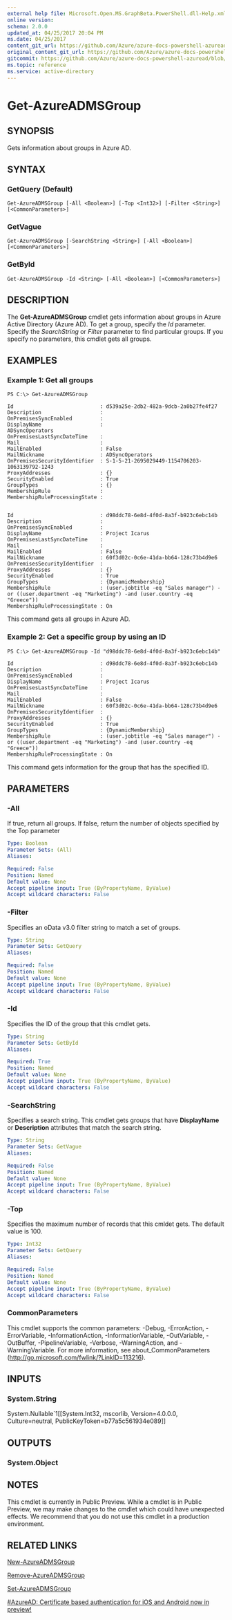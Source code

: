 ```yaml
---
external help file: Microsoft.Open.MS.GraphBeta.PowerShell.dll-Help.xml
online version:
schema: 2.0.0
updated_at: 04/25/2017 20:04 PM
ms.date: 04/25/2017
content_git_url: https://github.com/Azure/azure-docs-powershell-azuread/blob/RobdeJong-patch-7/Azure%20AD%20Cmdlets/AzureAD/v2preview/Get-AzureADMSGroup.md
original_content_git_url: https://github.com/Azure/azure-docs-powershell-azuread/blob/RobdeJong-patch-7/Azure%20AD%20Cmdlets/AzureAD/v2preview/Get-AzureADMSGroup.md
gitcommit: https://github.com/Azure/azure-docs-powershell-azuread/blob/c5cc449ee6e2b805fc85a9e05130b06b10899f67
ms.topic: reference
ms.service: active-directory
---
```


# Get-AzureADMSGroup

## SYNOPSIS
Gets information about groups in Azure AD.

## SYNTAX

### GetQuery (Default)
```
Get-AzureADMSGroup [-All <Boolean>] [-Top <Int32>] [-Filter <String>] [<CommonParameters>]
```

### GetVague
```
Get-AzureADMSGroup [-SearchString <String>] [-All <Boolean>] [<CommonParameters>]
```

### GetById
```
Get-AzureADMSGroup -Id <String> [-All <Boolean>] [<CommonParameters>]
```

## DESCRIPTION
The **Get-AzureADMSGroup** cmdlet gets information about groups in Azure Active Directory (Azure AD).
To get a group, specify the _Id_ parameter. 
Specify the _SearchString_ or _Filter_ parameter to find particular groups. 
If you specify no parameters, this cmdlet gets all groups.

## EXAMPLES

### Example 1: Get all groups
```
PS C:\> Get-AzureADMSGroup

Id                            : d539a25e-2db2-482a-9dcb-2a0b27fe4f27 
Description                   : 
OnPremisesSyncEnabled         : 
DisplayName                   : 
ADSyncOperators 
OnPremisesLastSyncDateTime    : 
Mail                          : 
MailEnabled                   : False
MailNickname                  : ADSyncOperators 
OnPremisesSecurityIdentifier  : S-1-5-21-2695029449-1154706203-1063139792-1243 
ProxyAddresses                : {} 
SecurityEnabled               : True 
GroupTypes                    : {} 
MembershipRule                : 
MembershipRuleProcessingState :


Id                            : d98ddc78-6e8d-4f0d-8a3f-b923c6ebc14b 
Description                   : 
OnPremisesSyncEnabled         : 
DisplayName                   : Project Icarus 
OnPremisesLastSyncDateTime    : 
Mail                          : 
MailEnabled                   : False 
MailNickname                  : 60f3d02c-0c6e-41da-bb64-128c73b4d9e6 
OnPremisesSecurityIdentifier  : 
ProxyAddresses                : {} 
SecurityEnabled               : True 
GroupTypes                    : {DynamicMembership} 
MembershipRule                : (user.jobtitle -eq "Sales manager") -or ((user.department -eq "Marketing") -and (user.country -eq "Greece")) 
MembershipRuleProcessingState : On
```

This command gets all groups in Azure AD.

### Example 2: Get a specific group by using an ID
```
PS C:\> Get-AzureADMSGroup -Id "d98ddc78-6e8d-4f0d-8a3f-b923c6ebc14b"

Id                            : d98ddc78-6e8d-4f0d-8a3f-b923c6ebc14b 
Description                   : 
OnPremisesSyncEnabled         : 
DisplayName                   : Project Icarus 
OnPremisesLastSyncDateTime    : 
Mail                          : 
MailEnabled                   : False 
MailNickname                  : 60f3d02c-0c6e-41da-bb64-128c73b4d9e6 
OnPremisesSecurityIdentifier  : 
ProxyAddresses                : {} 
SecurityEnabled               : True 
GroupTypes                    : {DynamicMembership} 
MembershipRule                : (user.jobtitle -eq "Sales manager") -or ((user.department -eq "Marketing") -and (user.country -eq "Greece")) 
MembershipRuleProcessingState : On
```

This command gets information for the group that has the specified ID.

## PARAMETERS

### -All
If true, return all groups. If false, return the number of objects specified by the Top parameter

```yaml
Type: Boolean
Parameter Sets: (All)
Aliases: 

Required: False
Position: Named
Default value: None
Accept pipeline input: True (ByPropertyName, ByValue)
Accept wildcard characters: False
```

### -Filter
Specifies an oData v3.0 filter string to match a set of groups.

```yaml
Type: String
Parameter Sets: GetQuery
Aliases: 

Required: False
Position: Named
Default value: None
Accept pipeline input: True (ByPropertyName, ByValue)
Accept wildcard characters: False
```

### -Id
Specifies the ID of the group that this cmdlet gets.

```yaml
Type: String
Parameter Sets: GetById
Aliases: 

Required: True
Position: Named
Default value: None
Accept pipeline input: True (ByPropertyName, ByValue)
Accept wildcard characters: False
```

### -SearchString
Specifies a search string. 
This cmdlet gets groups that have **DisplayName** or **Description** attributes that match the search string. 

```yaml
Type: String
Parameter Sets: GetVague
Aliases: 

Required: False
Position: Named
Default value: None
Accept pipeline input: True (ByPropertyName, ByValue)
Accept wildcard characters: False
```

### -Top
Specifies the maximum number of records that this cmldet gets.
The default value is 100.

```yaml
Type: Int32
Parameter Sets: GetQuery
Aliases: 

Required: False
Position: Named
Default value: None
Accept pipeline input: True (ByPropertyName, ByValue)
Accept wildcard characters: False
```

### CommonParameters
This cmdlet supports the common parameters: -Debug, -ErrorAction, -ErrorVariable, -InformationAction, -InformationVariable, -OutVariable, -OutBuffer, -PipelineVariable, -Verbose, -WarningAction, and -WarningVariable. For more information, see about_CommonParameters (http://go.microsoft.com/fwlink/?LinkID=113216).

## INPUTS

### System.String
System.Nullable\`1\[\[System.Int32, mscorlib, Version=4.0.0.0, Culture=neutral, PublicKeyToken=b77a5c561934e089\]\]

## OUTPUTS

### System.Object

## NOTES
This cmdlet is currently in Public Preview.
While a cmdlet is in Public Preview, we may make changes to the cmdlet which could have unexpected effects.
We recommend that you do not use this cmdlet in a production environment.

## RELATED LINKS

[New-AzureADMSGroup](./New-AzureADMSGroup.md)

[Remove-AzureADMSGroup](./Remove-AzureADMSGroup.md)

[Set-AzureADMSGroup](./Set-AzureADMSGroup.md)

[#AzureAD: Certificate based authentication for iOS and Android now in preview!](https://blogs.technet.microsoft.com/enterprisemobility/2016/07/18/azuread-certificate-based-authentication-for-ios-and-android-now-in-preview/)
